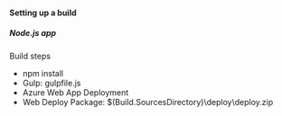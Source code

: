 #### Setting up a build

##### Node.js app

Build steps

* npm install
* Gulp: gulpfile.js
* Azure Web App Deployment
* Web Deploy Package: $(Build.SourcesDirectory)\deploy\deploy.zip
